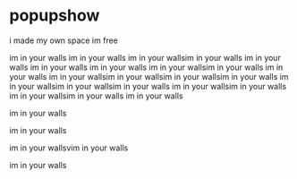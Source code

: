 # popupshow

i made my own space
im free





im in your walls
im in your walls
im in your wallsim in your walls
im in your walls
im in your walls
im in your walls
im in your wallsim in your walls
im in your walls
im in your wallsim in your wallsim in your wallsim in your walls
im in your wallsim in your wallsim in your walls
im in your wallsim in your walls
im in your wallsim in your walls
im in your walls


im in your walls


im in your walls


im in your wallsvim in your walls


im in your walls

